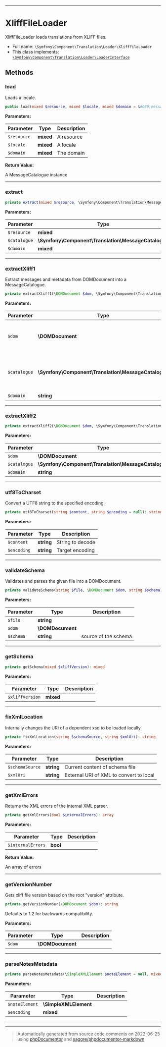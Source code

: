 ***

# XliffFileLoader

XliffFileLoader loads translations from XLIFF files.



* Full name: `\Symfony\Component\Translation\Loader\XliffFileLoader`
* This class implements:
[`\Symfony\Component\Translation\Loader\LoaderInterface`](./LoaderInterface.md)




## Methods


### load

Loads a locale.

```php
public load(mixed $resource, mixed $locale, mixed $domain = &#039;messages&#039;): \Symfony\Component\Translation\MessageCatalogue
```








**Parameters:**

| Parameter | Type | Description |
|-----------|------|-------------|
| `$resource` | **mixed** | A resource |
| `$locale` | **mixed** | A locale |
| `$domain` | **mixed** | The domain |


**Return Value:**

A MessageCatalogue instance



***

### extract



```php
private extract(mixed $resource, \Symfony\Component\Translation\MessageCatalogue $catalogue, mixed $domain): mixed
```








**Parameters:**

| Parameter | Type | Description |
|-----------|------|-------------|
| `$resource` | **mixed** |  |
| `$catalogue` | **\Symfony\Component\Translation\MessageCatalogue** |  |
| `$domain` | **mixed** |  |




***

### extractXliff1

Extract messages and metadata from DOMDocument into a MessageCatalogue.

```php
private extractXliff1(\DOMDocument $dom, \Symfony\Component\Translation\MessageCatalogue $catalogue, string $domain): mixed
```








**Parameters:**

| Parameter | Type | Description |
|-----------|------|-------------|
| `$dom` | **\DOMDocument** | Source to extract messages and metadata |
| `$catalogue` | **\Symfony\Component\Translation\MessageCatalogue** | Catalogue where we&#039;ll collect messages and metadata |
| `$domain` | **string** | The domain |




***

### extractXliff2



```php
private extractXliff2(\DOMDocument $dom, \Symfony\Component\Translation\MessageCatalogue $catalogue, string $domain): mixed
```








**Parameters:**

| Parameter | Type | Description |
|-----------|------|-------------|
| `$dom` | **\DOMDocument** |  |
| `$catalogue` | **\Symfony\Component\Translation\MessageCatalogue** |  |
| `$domain` | **string** |  |




***

### utf8ToCharset

Convert a UTF8 string to the specified encoding.

```php
private utf8ToCharset(string $content, string $encoding = null): string
```








**Parameters:**

| Parameter | Type | Description |
|-----------|------|-------------|
| `$content` | **string** | String to decode |
| `$encoding` | **string** | Target encoding |




***

### validateSchema

Validates and parses the given file into a DOMDocument.

```php
private validateSchema(string $file, \DOMDocument $dom, string $schema): mixed
```








**Parameters:**

| Parameter | Type | Description |
|-----------|------|-------------|
| `$file` | **string** |  |
| `$dom` | **\DOMDocument** |  |
| `$schema` | **string** | source of the schema |




***

### getSchema



```php
private getSchema(mixed $xliffVersion): mixed
```








**Parameters:**

| Parameter | Type | Description |
|-----------|------|-------------|
| `$xliffVersion` | **mixed** |  |




***

### fixXmlLocation

Internally changes the URI of a dependent xsd to be loaded locally.

```php
private fixXmlLocation(string $schemaSource, string $xmlUri): string
```








**Parameters:**

| Parameter | Type | Description |
|-----------|------|-------------|
| `$schemaSource` | **string** | Current content of schema file |
| `$xmlUri` | **string** | External URI of XML to convert to local |




***

### getXmlErrors

Returns the XML errors of the internal XML parser.

```php
private getXmlErrors(bool $internalErrors): array
```








**Parameters:**

| Parameter | Type | Description |
|-----------|------|-------------|
| `$internalErrors` | **bool** |  |


**Return Value:**

An array of errors



***

### getVersionNumber

Gets xliff file version based on the root "version" attribute.

```php
private getVersionNumber(\DOMDocument $dom): string
```

Defaults to 1.2 for backwards compatibility.






**Parameters:**

| Parameter | Type | Description |
|-----------|------|-------------|
| `$dom` | **\DOMDocument** |  |




***

### parseNotesMetadata



```php
private parseNotesMetadata(\SimpleXMLElement $noteElement = null, mixed $encoding = null): mixed
```








**Parameters:**

| Parameter | Type | Description |
|-----------|------|-------------|
| `$noteElement` | **\SimpleXMLElement** |  |
| `$encoding` | **mixed** |  |




***


***
> Automatically generated from source code comments on 2022-06-25 using [phpDocumentor](http://www.phpdoc.org/) and [saggre/phpdocumentor-markdown](https://github.com/Saggre/phpDocumentor-markdown)
